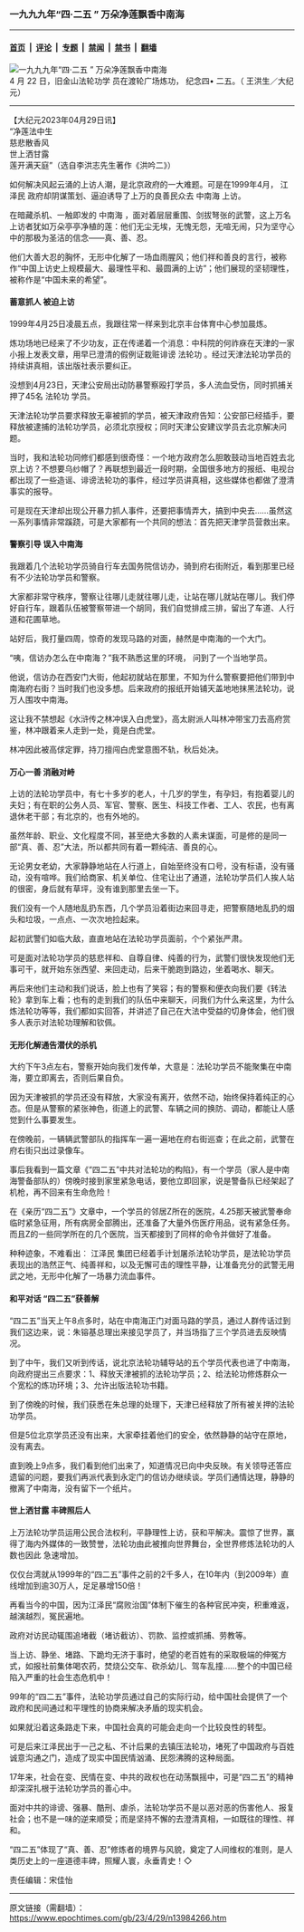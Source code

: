 ### 一九九九年“四·二五 ” 万朵净莲飘香中南海

---

#### [首页](../../../..?n13984266) &nbsp;|&nbsp; [评论](../../../../../epoch-comment?n13984266) &nbsp;|&nbsp; [专题](../../../../../epoch-special?n13984266) &nbsp;|&nbsp; [禁闻](../../../../../epoch-news?n13984266) &nbsp;|&nbsp; [禁书](../../../../../books?n13984266) &nbsp;|&nbsp; [翻墙](https://github.com/gfw-breaker/nogfw/blob/master/README.md?n13984266)


<div><img alt="一九九九年“四·二五 ” 万朵净莲飘香中南海" class="attachment-djy_600_400 size-djy_600_400 wp-post-image" src="https://i.epochtimes.com/assets/uploads/2023/04/id13984279-a0b0653ca9a5e69c76a45e5bb981b27b-600x400.jpeg"/>
<div class="caption">
 4 月 22 日，旧金山法轮功学
员在渡轮广场炼功， 纪念四•
二五。（ 王洪生／大纪元）
</div></div><hr/><div class="post_content" id="artbody" itemprop="articleBody">
 <!-- article content begin -->
 <p>
  【大纪元2023年04月29日讯】
  <br/>
  “净莲法中生
  <br/>
  慈悲散香风
  <br/>
  世上洒甘露
  <br/>
  莲开满天庭”（选自李洪志先生著作《洪吟二》）
 </p>
 <p>
  如何解决风起云涌的上访人潮，是北京政府的一大难题。可是在1999年4月，
  <ok href="https://www.epochtimes.com/gb/tag/%E6%B1%9F%E6%B3%BD%E6%B0%91.html">
   江泽民
  </ok>
  政府却阴谋策划、逼迫诱导了上万的良善民众去
  <ok href="https://www.epochtimes.com/gb/tag/%E4%B8%AD%E5%8D%97%E6%B5%B7.html">
   中南海
  </ok>
  上访。
 </p>
 <p>
  在暗藏杀机、一触即发的
  <ok href="https://www.epochtimes.com/gb/tag/%E4%B8%AD%E5%8D%97%E6%B5%B7.html">
   中南海
  </ok>
  ，面对着层层重围、剑拔弩张的武警，这上万名上访者犹如万朵亭亭净植的莲：他们无尘无埃，无愧无怨，无喧无闹，只为坚守心中的那极为圣洁的信念——真、善、忍。
 </p>
 <p>
  他们大善大忍的胸怀，无形中化解了一场血雨腥风；他们祥和善良的言行，被称作“中国上访史上规模最大、最理性平和、最圆满的上访”；他们展现的坚韧理性，被称作是“中国未来的希望”。
 </p>
 <h4>
  蓄意抓人 被迫上访
 </h4>
 <p>
  1999年4月25日凌晨五点，我跟往常一样来到北京丰台体育中心参加晨炼。
 </p>
 <p>
  炼功场地已经来了不少功友，正在传递着一个消息：中科院的何祚庥在天津的一家小报上发表文章，用早已澄清的假例证栽赃诽谤
  <ok href="https://www.epochtimes.com/gb/tag/%E6%B3%95%E8%BD%AE%E5%8A%9F.html">
   法轮功
  </ok>
  。经过天津法轮功学员的持续讲真相，该出版社表示要纠正。
 </p>
 <p>
  没想到4月23日，天津公安局出动防暴警察殴打学员，多人流血受伤，同时抓捕关押了45名
  <ok href="https://www.epochtimes.com/gb/tag/%E6%B3%95%E8%BD%AE%E5%8A%9F.html">
   法轮功
  </ok>
  学员。
 </p>
 <p>
  天津法轮功学员要求释放无辜被抓的学员，被天津政府告知：公安部已经插手，要释放被逮捕的法轮功学员，必须北京授权；同时天津公安建议学员去北京解决问题。
 </p>
 <p>
  当时，我和法轮功同修们都感到很奇怪：一个地方政府怎么胆敢鼓动当地百姓去北京上访？不想要乌纱帽了？再联想到最近一段时期，全国很多地方的报纸、电视台都出现了一些造谣、诽谤法轮功的事件，经过学员讲真相，这些媒体也都做了澄清事实的报导。
 </p>
 <p>
  可是现在天津却出现公开暴力抓人事件，还要把事情弄大，搞到中央去……虽然这一系列事情非常蹊跷，可是大家都有一个共同的想法：首先把天津学员营救出来。
 </p>
 <h4>
  警察引导 误入中南海
 </h4>
 <p>
  我跟着几个法轮功学员骑自行车去国务院信访办，骑到府右街附近，看到那里已经有不少法轮功学员和警察。
 </p>
 <p>
  大家都非常守秩序，警察让往哪儿走就往哪儿走，让站在哪儿就站在哪儿。我们停好自行车，跟着队伍被警察带进一个胡同，我们自觉排成三排，留出了车道、人行道和花圃草地。
 </p>
 <p>
  站好后，我打量四周，惊奇的发现马路的对面，赫然是中南海的一个大门。
 </p>
 <p>
  “咦，信访办怎么在中南海？”我不熟悉这里的环境， 问到了一个当地学员。
 </p>
 <p>
  他说，信访办在西安门大街，他起初就站在那里，不知为什么警察要把他们带到中南海府右街？当时我们也没多想。后来政府的报纸开始铺天盖地地抹黑法轮功，说万人围攻中南海。
 </p>
 <p>
  这让我不禁想起《水浒传之林冲误入白虎堂》，高太尉派人叫林冲带宝刀去高府赏鉴，林冲跟着来人走到一处，竟是白虎堂。
 </p>
 <p>
  林冲因此被高俅定罪，持刀擅闯白虎堂意图不轨，秋后处决。
 </p>
 <h4>
  万心一善 消融对峙
 </h4>
 <p>
  上访的法轮功学员中，有七十多岁的老人，十几岁的学生，有孕妇，有抱着婴儿的夫妇；有在职的公务人员、军官、警察、医生、科技工作者、工人、农民，也有离退休老干部；有北京的，也有外地的。
 </p>
 <p>
  虽然年龄、职业、文化程度不同，甚至绝大多数的人素未谋面，可是修的是同一部“真、善、忍”大法，所以都共同有着一颗纯洁、善良的心。
 </p>
 <p>
  无论男女老幼，大家静静地站在人行道上，自始至终没有口号，没有标语，没有骚动，没有喧哗。我们给商家、机关单位、住宅让出了通道，法轮功学员们人挨人站的很密，身后就有草坪，没有谁到那里去坐一下。
 </p>
 <p>
  我们没有一个人随地乱扔东西，几个学员沿着街边来回寻走，把警察随地乱扔的烟头和垃圾，一点点、一次次地捡起来。
 </p>
 <p>
  起初武警们如临大敌，直直地站在法轮功学员面前，个个紧张严肃。
 </p>
 <p>
  可是面对法轮功学员的慈悲祥和、自尊自律、纯善的行为，武警们很快发现他们无事可干，就开始东张西望、来回走动，后来干脆跑到路边，坐着喝水、聊天。
 </p>
 <p>
  再后来他们主动和我们说话，脸上也有了笑容；有的警察和便衣向我们要《转法轮》拿到车上看；也有的走到我们的队伍中来聊天，问我们为什么来这里，为什么炼法轮功等等，我们都如实回答，并讲述了自己在大法中受益的切身体会，他们很多人表示对法轮功理解和钦佩。
 </p>
 <h4>
  无形化解通告潜伏的杀机
 </h4>
 <p>
  大约下午3点左右，警察开始向我们发传单，大意是：法轮功学员不能聚集在中南海，要立即离去，否则后果自负。
 </p>
 <p>
  因为天津被抓的学员还没有释放，大家没有离开，依然不动，始终保持着纯正的心态。但是从警察的紧张神色，街道上的武警、车辆之间的换防、调动，都能让人感觉到什么事要发生。
 </p>
 <p>
  在傍晚前，一辆辆武警部队的指挥车一遍一遍地在府右街巡查；在此之前，武警在府右街只出过录像车。
 </p>
 <p>
  事后我看到一篇文章《“四二五”中共对法轮功的构陷》，有一个学员（家人是中南海警备部队的）傍晚时接到家里紧急电话，要他立即回家，说是警备队已经架起了机枪，再不回来有生命危险！
 </p>
 <p>
  在《亲历“四二五”》文章中，一个学员的邻居Z所在的医院，4.25那天被武警奉命临时紧急征用，所有病房全部腾出，还准备了大量外伤医疗用品，说有紧急任务。而且Z的一些同学所在的几个医院，当天都接到了同样的命令并做好了准备。
 </p>
 <p>
  种种迹象，不难看出︰
  <ok href="https://www.epochtimes.com/gb/tag/%E6%B1%9F%E6%B3%BD%E6%B0%91.html">
   江泽民
  </ok>
  集团已经着手计划屠杀法轮功学员，是法轮功学员表现出的浩然正气、纯善祥和，以及无懈可击的理性平静，让准备充分的武警无用武之地，无形中化解了一场暴力流血事件。
 </p>
 <h4>
  和平对话 “四二五”获善解
 </h4>
 <p>
  “四二五”当天上午8点多时，站在中南海正门对面马路的学员，通过人群传话过到我们这边来，说：朱镕基总理出来接见学员了，并当场指了三个学员进去反映情况。
 </p>
 <p>
  到了中午，我们又听到传话，说北京法轮功辅导站的五个学员代表也进了中南海，向政府提出三点要求：1、释放天津被抓的法轮功学员；2、给法轮功修炼群众一个宽松的炼功环境；3、允许出版法轮功书籍。
 </p>
 <p>
  到了傍晚的时候，我们获悉在朱总理的处理下，天津已经释放了所有被关押的法轮功学员。
 </p>
 <p>
  但是5位北京学员还没有出来，大家牵挂着他们的安全，依然静静的站守在原地，没有离去。
 </p>
 <p>
  直到晚上9点多，我们看到他们出来了，知道情况已向中央反映。有关领导还答应遗留的问题，要我们再派代表到永定门的信访办继续谈。学员们通情达理，静静的撤离了中南海，没有留下一个纸片。
 </p>
 <h4>
  世上洒甘露 丰碑照后人
 </h4>
 <p>
  上万法轮功学员运用公民合法权利，平静理性上访，获和平解决。震惊了世界，赢得了海内外媒体的一致赞誉，法轮功由此被推向世界舞台，全世界修炼法轮功的人数也因此 急速增加。
 </p>
 <p>
  仅仅台湾就从1999年的“四二五”事件之前的2千多人，在10年内（到2009年）直线增加到逾30万人，足足暴增150倍！
 </p>
 <p>
  再看当今的中国，因为江泽民“腐败治国”体制下催生的各种官民冲突，积重难返，越演越烈，冤民遍地。
 </p>
 <p>
  政府对访民动辄围追堵截（堵访截访）、罚款、监控或抓捕、劳教等。
 </p>
 <p>
  当上访、静坐、堵路、下跪均无济于事时，绝望的老百姓有的采取极端的伸冤方式，如报社前集体喝农药，焚烧公交车、砍杀幼儿、驾车乱撞……整个的中国已经陷入严重的社会生态危机中！
 </p>
 <p>
  99年的“四二五”事件，法轮功学员通过自己的实际行动，给中国社会提供了一个政府和民间通过和平理性的协商来解决矛盾的现实机会。
 </p>
 <p>
  如果就沿着这条路走下来，中国社会真的可能会走向一个比较良性的转型。
 </p>
 <p>
  可是后来江泽民出于一己之私、不计后果的去镇压法轮功，堵死了中国政府与百姓诚意沟通之门，造成了现实中国民情汹涌、民怨沸腾的这种局面。
 </p>
 <p>
  17年来，社会在变、民情在变、中共的政权也在动荡飘摇中，可是“四二五”的精神却深深扎根于法轮功学员的善心中。
 </p>
 <p>
  面对中共的诽谤、强暴、酷刑、虐杀，法轮功学员不是以恶对恶的伤害他人、报复社会；也不是一味的逆来顺受；而是坚持不懈的去澄清真相，一如既往的理性、祥和。
 </p>
 <p>
  “四二五”体现了“真、善、忍”修炼者的境界与风貌，奠定了人间维权的准则，是人类历史上的一座道德丰碑，照耀人寰，永垂青史！◇
 </p>
 <p>
  责任编辑：宋佳怡
 </p>
 <!-- article content end -->
 <div id="below_article_ad">
 </div>
</div>


---

原文链接（需翻墙）：https://www.epochtimes.com/gb/23/4/29/n13984266.htm